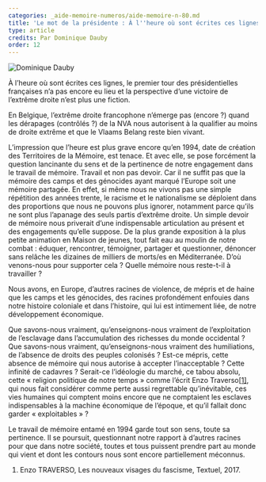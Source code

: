 ```yaml
---
categories: _aide-memoire-numeros/aide-memoire-n-80.md
title: 'Le mot de la présidente : À l''heure où sont écrites ces lignes...'
type: article
credits: Par Dominique Dauby
order: 12
---
```

![Dominique Dauby](/assets/uploads/am-80-dominique-dauby.jpg)

À l’heure où sont écrites ces lignes, le premier tour des présidentielles françaises n’a pas encore eu lieu et la perspective d’une victoire de l’extrême droite n’est plus une fiction.



En Belgique, l’extrême droite francophone n’émerge pas (encore ?) quand les dérapages (contrôlés ?) de la NVA nous autorisent à la qualifier au moins de droite extrême et que le Vlaams Belang reste bien vivant.



L’impression que l’heure est plus grave encore qu’en 1994, date de création des Territoires de la Mémoire, est tenace. Et avec elle, se pose forcément la question lancinante du sens et de la pertinence de notre engagement dans le travail de mémoire. Travail et non pas devoir. Car il ne suffit pas que la mémoire des camps et des génocides ayant marqué l’Europe soit une mémoire partagée. En effet, si même nous ne vivons pas une simple répétition des années trente, le racisme et le nationalisme se déploient dans des proportions que nous ne pouvons plus ignorer, notamment parce qu’ils ne sont plus l’apanage des seuls partis d’extrême droite. Un simple devoir de mémoire nous priverait d’une indispensable articulation au présent et des engagements qu’elle suppose. De la plus grande exposition à la plus petite animation en Maison de jeunes, tout fait eau au moulin de notre combat : éduquer, rencontrer, témoigner, partager et questionner, dénoncer sans relâche les dizaines de milliers de morts/es en Méditerranée. D’où venons-nous pour supporter cela ? Quelle mémoire nous reste-t-il à travailler ?

Nous avons, en Europe, d’autres racines de violence, de mépris et de haine que les camps et les génocides, des racines profondément enfouies dans notre histoire coloniale et dans l’histoire, qui lui est intimement liée, de notre développement économique.

Que savons-nous vraiment, qu’enseignons-nous vraiment de l’exploitation de l’esclavage dans l’accumulation des richesses du monde occidental ? Que savons-nous vraiment, qu’enseignons-nous vraiment des humiliations, de l’absence de droits des peuples colonisés ? Est-ce mépris, cette absence de mémoire qui nous autorise à accepter l’inacceptable ? Cette infinité de cadavres ? Serait-ce l’idéologie du marché, ce tabou absolu, cette « religion politique de notre temps » comme l’écrit Enzo Traverso[[1]](#footnote-1), qui nous fait considérer comme perte aussi regrettable qu’inévitable, ces vies humaines qui comptent moins encore que ne comptaient les esclaves indispensables à la machine économique de l’époque, et qu’il fallait donc garder « exploitables » ?

Le travail de mémoire entamé en 1994 garde tout son sens, toute sa pertinence. Il se poursuit, questionnant notre rapport à d’autres racines pour que dans notre société, toutes et tous puissent prendre part au monde qui vient et dont les contours nous sont encore partiellement méconnus.

1. Enzo TRAVERSO, Les nouveaux visages du fascisme, Textuel, 2017.
